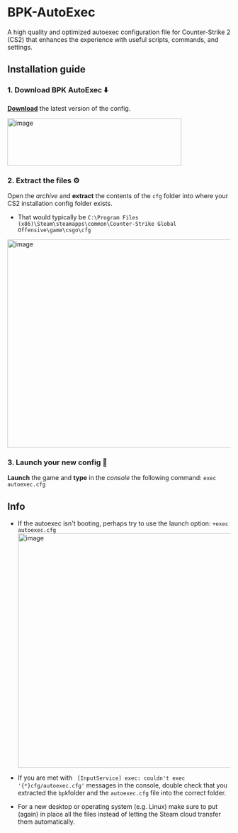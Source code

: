 # BPK-AutoExec

A high quality and optimized autoexec configuration file for Counter-Strike 2 (CS2) that enhances the experience with useful scripts, commands, and settings.

## Installation guide

### 1. Download BPK AutoExec ⬇️
**[Download](https://github.com/arienshibani/BPK-AutoExec/archive/master.zip)** the latest version of the config. 

<img width="393" height="107" alt="image" src="https://github.com/user-attachments/assets/cf47ea61-a800-46a0-9d0d-d13bbc9fe867" />

### 2. Extract the files ⚙️ 
Open the _archive_ and **extract** the contents of the `cfg` folder into where your CS2 installation config folder exists. 
- That would typically be `C:\Program Files (x86)\Steam\steamapps\common\Counter-Strike Global Offensive\game\csgo\cfg`

<img width="1717" height="469" alt="image" src="https://github.com/user-attachments/assets/e3243511-b909-4ec4-be07-17b1e06b12ab" />

### 3. Launch your new config 🚀
**Launch** the game and **type** in the _console_ the following command: `exec autoexec.cfg`

## Info
* If the autoexec isn't booting, perhaps try to use the launch option: `+exec autoexec.cfg`
    <img width="823" height="528" alt="image" src="https://github.com/user-attachments/assets/4b81a0d0-c77a-412b-ab5c-78d28930931c" />

* If you are met with ` [InputService] exec: couldn't exec '{*}cfg/autoexec.cfg'` messages in the console, double check that you extracted the `bpk`folder and the `autoexec.cfg` file into the correct folder.
* For a new desktop or operating system (e.g. Linux) make sure to put (again) in place all the files instead of letting the Steam cloud transfer them automatically.

